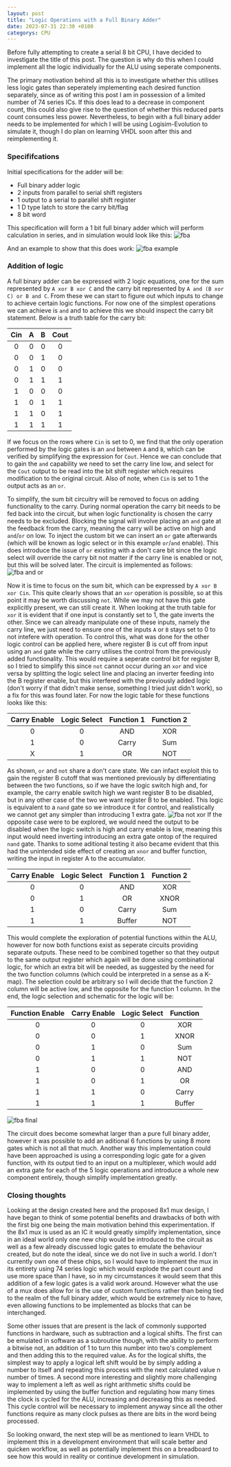```yaml
---
layout: post
title: "Logic Operations with a Full Binary Adder"
date: 2023-07-31 22:30 +0100
categorys: CPU
---
```

Before fully attempting to create a serial 8 bit CPU, I have decided to investigate the title of this post. The question is why do this when I could implement all the logic individually for the ALU using seperate components.

The primary motivation behind all this is to investigate whether this utilises less logic gates than seperately implementing each desired function separately, since as of writing this post I am in possession of a limited number of 74 series ICs. If this does lead to a decrease in component count, this could also give rise to the question of whether this reduced parts count consumes less power. Nevertheless, to begin with a full binary adder needs to be implemented for which I will be using Logisim-Evolution to simulate it, though I do plan on learning VHDL soon after this and reimplementing it. 

### Specififcations

Initial specifications for the adder will be:
  * Full binary adder logic
  * 2 inputs from parallel to serial shift registers 
  * 1 output to a serial to parallel shift register
  * 1 D type latch to store the carry bit/flag
  * 8 bit word

This specification will form a 1 bit full binary adder which will perform calculation in series, and in simulation would look like this: ![fba](/assets/imgs/8-bit-cpu/full-binary-adder.png)

And an example to show that this does work: ![fba example](/assets/imgs/8-bit-cpu/full-binary-adder-example.png)

### Addition of logic

A full binary adder can be expressed with 2 logic equations, one for the sum represented by `A xor B xor C` and the carry bit represented by `A and (B xor C) or B and C`. From these we can start to figure out which inputs to change to achieve certain logic functions. For now one of the simplest operations we can achieve is `and` and to achieve this we should inspect the carry bit statement. Below is a truth table for the carry bit:

|   Cin   |   A   |   B   |  Cout   |
| :-----: | :---: | :---: | :-----: |
|    0    |   0   |   0   |    0    |
|    0    |   0   |   1   |    0    |
|    0    |   1   |   0   |    0    |
|    0    |   1   |   1   |    1    |
|    1    |   0   |   0   |    0    |
|    1    |   0   |   1   |    1    |
|    1    |   1   |   0   |    1    |
|    1    |   1   |   1   |    1    |

If we focus on the rows where `Cin` is set to 0, we find that the only operation performed by the logic gates is an `and` between `A` and `B`, which can be verified by simplifying the expression for `Cout`. Hence we can conclude that to gain the `and` capability we need to set the carry line low, and select for the `Cout` output to be read into the bit shift register which requires modification to the original circuit. Also of note, when `Cin` is set to 1 the output acts as an `or`.

To simplify, the sum bit circuitry will be removed to focus on adding functionality to the carry. During normal operation the carry bit needs to be fed back into the circuit, but when logic functionality is chosen the carry needs to be excluded. Blocking the signal will involve placing an `and` gate at the feedback from the carry, meaning the carry will be active on high and `and`/`or` on low. To inject the custom bit we can insert an `or` gate afterwards (which will be known as logic select or in this example `or`/`and` enable). This does introduce the issue of `or` existing with a don't care bit since the logic select will override the carry bit not matter if the carry line is enabled or not, but this will be solved later. The circuit is implemented as follows: ![fba and or](/assets/imgs/8-bit-cpu/full-binary-adder-and-or.png)

Now it is time to focus on the sum bit, which can be expressed by `A xor B xor Cin`. This quite clearly shows that an `xor` operation is possible, so at this point it may be worth discussing `not`. While we may not have this gate explicitly present, we can still create it. When looking at the truth table for `xor` it is evident that if one input is constantly set to 1, the gate inverts the other. Since we can already manipulate one of these inputs, namely the carry line, we just need to ensure one of the inputs `A` or `B` stays set to 0 to not intefere with operation. To control this, what was done for the other logic control can be applied here, where register B is cut off from input using an `and` gate while the carry utilises the control from the previously added functionality. This would require a seperate control bit for register B, so I tried to simplify this since `not` cannot occur during an `xor` and vice versa by splitting the logic select line and placing an inverter feeding into the B register enable, but this interfered with the previously added logic (don't worry if that didn't make sense, something I tried just didn't work), so a fix for this was found later. For now the logic table for these functions looks like this:

|   Carry Enable    |   Logic Select    |   Function 1   |   Function 2   |
| :---------------: | :---------------: | :------------: | :------------: |
|         0         |         0         |       AND      |       XOR      |
|         1         |         0         |      Carry     |       Sum      |
|         X         |         1         |       OR       |       NOT      |

As shown, `or` and `not` share a don't care state. We can infact exploit this to gain the register B cutoff that was mentioned previously by differentiating between the two functions, so if we have the logic switch high and, for example, the carry enable switch high we want register B to be disabled, but in any other case of the two we want register B to be enabled. This logic is equivalent to a `nand` gate so we introduce it for control, and realistically we cannot get any simpler than introducing 1 extra gate. ![fba not xor](/assets/imgs/8-bit-cpu/full-binary-adder-not-xor.png) If the opposite case were to be explored, we would need the output to be disabled when the logic switch is high and carry enable is low, meaning this input would need inverting introducing an extra gate ontop of the required `nand` gate. Thanks to some aditional testing it also became evident that this had the unintended side effect of creating an `xnor` and buffer function, writing the input in register A to the accumulator.

|   Carry Enable    |   Logic Select    |   Function 1   |   Function 2   |
| :---------------: | :---------------: | :------------: | :------------: |
|         0         |         0         |       AND      |       XOR      |
|         0         |         1         |       OR       |       XNOR     |
|         1         |         0         |      Carry     |       Sum      |
|         1         |         1         |      Buffer    |       NOT      |

This would complete the exploration of potential functions within the ALU, however for now both functions exist as seperate circuits providing separate outputs. These need to be combined together so that they output to the same output register which again will be done using combinational logic, for which an extra bit will be needed, as suggested by the need for the two function columns (which could be interpreted in a sense as a K-map). The selection could be arbitrary so I will decide that the function 2 column will be active low, and the opposite for the function 1 column. In the end, the logic selection and schematic for the logic will be:

|   Function Enable   |   Carry Enable    |   Logic Select    |   Function   |
| :-----------------: | :---------------: | :---------------: | :----------: |
|          0          |         0         |         0         |      XOR     |
|          0          |         0         |         1         |      XNOR    |
|          0          |         1         |         0         |      Sum     |
|          0          |         1         |         1         |      NOT     |
|          1          |         0         |         0         |      AND     |
|          1          |         0         |         1         |      OR      |
|          1          |         1         |         0         |     Carry    |
|          1          |         1         |         1         |     Buffer   |

![fba final](/assets/imgs/8-bit-cpu/full-binary-adder-final.png)

The circuit does become somewhat larger than a pure full binary adder, however it was possible to add an aditional 6 functions by using 8 more gates which is not all that much. Another way this implementation could have been approached is using a corresponding logic gate for a given function, with its output tied to an input on a multiplexer, which would add an extra gate for each of the 5 logic operations and introduce a whole new component entirely, though simplify implementation greatly.

### Closing thoughts
 Looking at the design created here and the proposed 8x1 mux design, I have began to think of some potential benefits and drawbacks of both with the first big one being the main motivation behind this experimentation. If the 8x1 mux is used as an IC it would greatly simplify implementation, since in an ideal world only one new chip would be introduced to the circuit as well as a few already discussed logic gates to emulate the behaviour created, but do note the ideal, since we do not live in such a world. I don't currently own one of these chips, so I would have to implement the mux in its entirety using 74 series logic which would explode the part count and use more space than I have, so in my circumstances it would seem that this addition of a few logic gates is a valid work around. However what the use of a mux does allow for is the use of custom functions rather than being tied to the realm of the full binary adder, which would be extremely nice to have, even allowing functions to be implemented as blocks that can be interchanged.

 Some other issues that are present is the lack of commonly supported functions in hardware, such as subtraction and a logical shifts. The first can be emulated in software as a subroutine though, with the ability to perform a bitwise not, an addition of 1 to turn this number into two's complement and then adding this to the required value. As for the logical shifts, the simplest way to apply a logical left shift would be by simply adding a number to itself and repeating this process with the next calculated value n number of times. A second more interesting and slightly more challenging way to implement a left as well as right arithmetic shifts could be implemented by using the buffer function and regulating how many times the clock is cycled for the ALU, increasing and decreasing this as needed. This cycle control will be necessary to implement anyway since all the other functions require as many clock pulses as there are bits in the word being processed. 

 So looking onward, the next step will be as mentioned to learn VHDL to implement this in a development environment that will scale better and quicken workflow, as well as potentially implement this on a breadboard to see how this would in reality or continue development in simulation.
